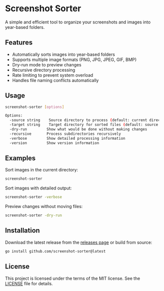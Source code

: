 # Screenshot Sorter

A simple and efficient tool to organize your screenshots and images into year-based folders.

## Features

- Automatically sorts images into year-based folders
- Supports multiple image formats (PNG, JPG, JPEG, GIF, BMP)
- Dry-run mode to preview changes
- Recursive directory processing
- Rate limiting to prevent system overload
- Handles file naming conflicts automatically

## Usage

```bash
screenshot-sorter [options]

Options:
  -source string    Source directory to process (default: current directory)
  -target string    Target directory for sorted files (default: source directory)
  -dry-run         Show what would be done without making changes
  -recursive       Process subdirectories recursively
  -verbose         Show detailed processing information
  -version         Show version information
```

## Examples

Sort images in the current directory:
```bash
screenshot-sorter
```

Sort images with detailed output:
```bash
screenshot-sorter -verbose
```

Preview changes without moving files:
```bash
screenshot-sorter -dry-run
```

## Installation

Download the latest release from the [releases page](https://github.com/screenshot-sorter/releases) or build from source:

```bash
go install github.com/screenshot-sorter@latest
```

## License

This project is licensed under the terms of the MIT license. See the [LICENSE](../LICENSE) file for details.